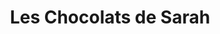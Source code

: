 ---
title: "Les Chocolats de Sarah"
url: /digne-les-bains/les-chocolats-de-sarah/
shop: Schokolade
---
